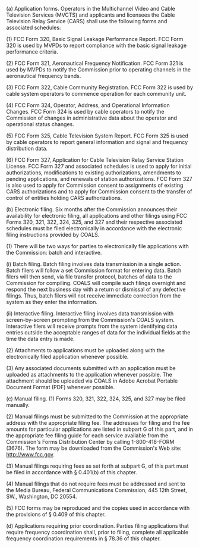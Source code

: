 (a) Application forms. Operators in the Multichannel Video and Cable Television Services (MVCTS) and applicants and licensees the Cable Television Relay Service (CARS) shall use the following forms and associated schedules:

(1) FCC Form 320, Basic Signal Leakage Performance Report. FCC Form 320 is used by MVPDs to report compliance with the basic signal leakage performance criteria.

(2) FCC Form 321, Aeronautical Frequency Notification. FCC Form 321 is used by MVPDs to notify the Commission prior to operating channels in the aeronautical frequency bands.

(3) FCC Form 322, Cable Community Registration. FCC Form 322 is used by cable system operators to commence operation for each community unit.

(4) FCC Form 324, Operator, Address, and Operational Information Changes. FCC Form 324 is used by cable operators to notify the Commission of changes in administrative data about the operator and operational status changes.
                                    

(5) FCC Form 325, Cable Television System Report. FCC Form 325 is used by cable operators to report general information and signal and frequency distribution data.

(6) FCC Form 327, Application for Cable Television Relay Service Station License. FCC Form 327 and associated schedules is used to apply for initial authorizations, modifications to existing authorizations, amendments to pending applications, and renewals of station authorizations. FCC Form 327 is also used to apply for Commission consent to assignments of existing CARS authorizations and to apply for Commission consent to the transfer of control of entities holding CARS authorizations.

(b) Electronic filing. Six months after the Commission announces their availability for electronic filing, all applications and other filings using FCC Forms 320, 321, 322, 324, 325, and 327 and their respective associated schedules must be filed electronically in accordance with the electronic filing instructions provided by COALS.

(1) There will be two ways for parties to electronically file applications with the Commission: batch and interactive.

(i) Batch filing. Batch filing involves data transmission in a single action. Batch filers will follow a set Commission format for entering data. Batch filers will then send, via file transfer protocol, batches of data to the Commission for compiling. COALS will compile such filings overnight and respond the next business day with a return or dismissal of any defective filings. Thus, batch filers will not receive immediate correction from the system as they enter the information.

(ii) Interactive filing. Interactive filing involves data transmission with screen-by-screen prompting from the Commission's COALS system. Interactive filers will receive prompts from the system identifying data entries outside the acceptable ranges of data for the individual fields at the time the data entry is made.

(2) Attachments to applications must be uploaded along with the electronically filed application whenever possible.

(3) Any associated documents submitted with an application must be uploaded as attachments to the application whenever possible. The attachment should be uploaded via COALS in Adobe Acrobat Portable Document Format (PDF) whenever possible.

(c) Manual filing. (1) Forms 320, 321, 322, 324, 325, and 327 may be filed manually.

(2) Manual filings must be submitted to the Commission at the appropriate address with the appropriate filing fee. The addresses for filing and the fee amounts for particular applications are listed in subpart G of this part, and in the appropriate fee filing guide for each service available from the Commission's Forms Distribution Center by calling 1-800-418-FORM (3676). The form may be downloaded from the Commission's Web site: http://www.fcc.gov.
                                    

(3) Manual filings requiring fees as set forth at subpart G, of this part must be filed in accordance with § 0.401(b) of this chapter.

(4) Manual filings that do not require fees must be addressed and sent to the Media Bureau, Federal Communications Commission, 445 12th Street, SW., Washington, DC 20554.

(5) FCC forms may be reproduced and the copies used in accordance with the provisions of § 0.409 of this chapter.

(d) Applications requiring prior coordination. Parties filing applications that require frequency coordination shall, prior to filing, complete all applicable frequency coordination requirements in § 78.36 of this chapter.

